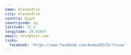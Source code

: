 ```yaml
---
name: Alexandrie
city: Alexandrie
country: Egypt
countrycode: eg
latitude: 31.2
longitude: 29.91667
email: test@test.com
links:
  facebook: 'https://www.facebook.com/Asmaa20175/?ti=as'
---
```


